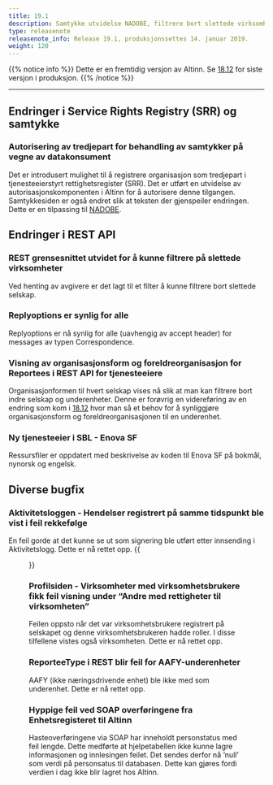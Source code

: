 ```yaml
---
title: 19.1
description: Samtykke utvidelse NADOBE, filtrere bort slettede virksomheter, mindre endringer, diverse bugfix.
type: releasenote
releasenote_info: Release 19.1, produksjonssettes 14. januar 2019.
weight: 120
---
```

{{% notice info %}}
Dette er en fremtidig versjon av Altinn. Se [18.12](https://altinn.github.io/docs/releases/2018/18-12) for siste versjon i produksjon.
{{% /notice %}}
***

## Endringer i Service Rights Registry (SRR) og samtykke

### Autorisering av tredjepart for behandling av samtykker på vegne av datakonsument

Det er introdusert mulighet til å registrere organisasjon som tredjepart i tjenesteeierstyrt rettighetsregister (SRR). Det er utført en utvidelse av autorisasjonskomponenten i Altinn for å autorisere denne tilgangen. Samtykkesiden er også endret slik at teksten der gjenspeiler endringen. Dette er en tilpassing til [NADOBE](https://altinn.github.io/docs/guides/nadobe).

## Endringer i REST API

### REST grensesnittet utvidet for å kunne filtrere på slettede virksomheter

Ved henting av avgivere er det lagt til et filter å kunne filtrere bort slettede selskap.

### Replyoptions er synlig for alle

 Replyoptions er nå synlig for alle (uavhengig av accept header) for messages av typen Correspondence.

### Visning av organisasjonsform og foreldreorganisasjon for Reportees i REST API for tjenesteeiere

Organisasjonformen til hvert selskap vises nå slik at man kan filtrere bort indre selskap og underenheter. Denne er forøvrig en videreføring av en endring som kom i [18.12](https://altinn.github.io/docs/releases/2018/18-12) hvor man så et behov for å synliggjøre organisasjonsform og foreldreorganisasjonen til en underenhet.

### Ny tjenesteeier i SBL - Enova SF

Ressursfiler er oppdatert med beskrivelse av koden til Enova SF på bokmål, nynorsk og engelsk.

## Diverse bugfix

### Aktivitetsloggen - Hendelser registrert på samme tidspunkt ble vist i feil rekkefølge

En feil gorde at det kunne se ut som signering ble utført etter innsending i Aktivitetslogg. Dette er nå rettet opp.
{{<figure src="aktivitetslogg.png?width=600" title="Slik kunne det se ut før feilen ble rettet">}}

### Profilsiden - Virksomheter med virksomhetsbrukere fikk feil visning under “Andre med rettigheter til virksomheten”

Feilen oppsto når det var virksomhetsbrukere registrert på selskapet og denne virksomhetsbrukeren hadde roller. I disse tilfellene vistes også virksomheten. Dette er nå rettet opp.

### ReporteeType i REST blir feil for AAFY-underenheter

AAFY (ikke næringsdrivende enhet) ble ikke med som underenhet. Dette er nå rettet opp.

### Hyppige feil ved SOAP overføringene fra Enhetsregisteret til Altinn

Hasteoverføringene via SOAP har inneholdt personstatus med feil lengde. Dette medførte at hjelpetabellen ikke kunne lagre informasjonen og innlesingen feilet. Det sendes derfor nå ‘null’ som verdi på personsatus til databasen. Dette kan gjøres fordi verdien i dag ikke blir lagret hos Altinn.